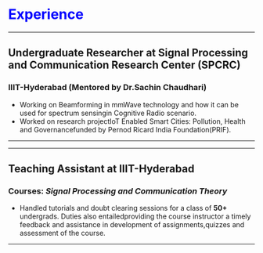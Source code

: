 # <span style="color:Blue;">Experience</span>
---
## Undergraduate Researcher at Signal Processing and Communication Research Center (SPCRC)
### IIIT-Hyderabad (Mentored by Dr.Sachin Chaudhari)
<!---### <span style="color:red;">2018-Present </span> --->
* Working on Beamforming in mmWave technology and how it can be used for spectrum sensingin Cognitive Radio scenario.
* Worked on research projectIoT Enabled Smart Cities: Pollution, Health and Governancefunded by Pernod Ricard India Foundation(PRIF). 
<!---[Dashboard](https://spcrc.iiit.ac.in/air/) --->
---

---
## Teaching Assistant at IIIT-Hyderabad
### Courses: *Signal Processing and Communication Theory*
<!---### <span style="color:red;">August 2019 -May 2020</span>--->

* Handled tutorials and doubt clearing sessions for a class of **50+** undergrads. Duties also entailedproviding the course instructor a timely feedback and assistance in development of assignments,quizzes and assessment of the course.
---
